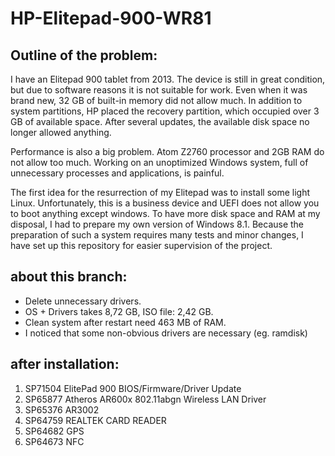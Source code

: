 # HP-Elitepad-900-WR81

## Outline of the problem:

I have an Elitepad 900 tablet from 2013. The device is still in great condition, but due to software reasons it is not suitable for work. Even when it was brand new, 32 GB of built-in memory did not allow much. In addition to system partitions, HP placed the recovery partition, which occupied over 3 GB of available space. After several updates, the available disk space no longer allowed anything.

Performance is also a big problem. Atom Z2760 processor and 2GB RAM do not allow too much. Working on an unoptimized Windows system, full of unnecessary processes and applications, is painful.

The first idea for the resurrection of my Elitepad was to install some light Linux. Unfortunately, this is a business device and UEFI does not allow you to boot anything except windows. To have more disk space and RAM at my disposal, I had to prepare my own version of Windows 8.1. Because the preparation of such a system requires many tests and minor changes, I have set up this repository for easier supervision of the project.

## about this branch: 

* Delete unnecessary drivers.
* OS + Drivers takes 8,72 GB, ISO file: 2,42 GB.
* Clean system after restart need 463 MB of RAM.
* I noticed that some non-obvious drivers are necessary (eg. ramdisk)



## after installation:

1. SP71504 ElitePad 900 BIOS/Firmware/Driver Update
2. SP65877 Atheros AR600x 802.11abgn Wireless LAN Driver
3. SP65376 AR3002
4. SP64759 REALTEK CARD READER
5. SP64682 GPS
6. SP64673 NFC
